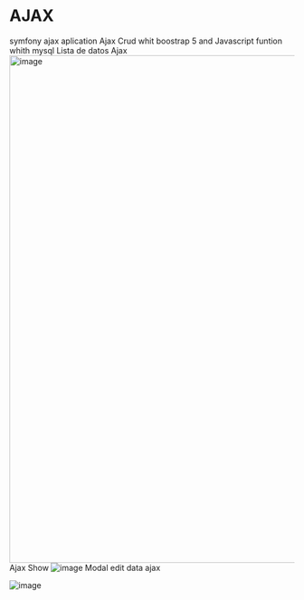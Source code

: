# AJAX
symfony ajax aplication 
Ajax Crud whit boostrap 5 and Javascript funtion whith mysql 
Lista de datos Ajax 
<img width="896" alt="image" src="https://user-images.githubusercontent.com/86753747/146278106-48ae7eb5-4b63-44de-96db-37d636d57214.png">
Ajax Show
![image](https://user-images.githubusercontent.com/86753747/146278153-d6fe5dd8-17db-4eba-86a5-286687338c40.png)
Modal edit data ajax 

![image](https://user-images.githubusercontent.com/86753747/146278175-b5824d17-c0ab-4ad2-8bb2-1c0810b9c025.png)

